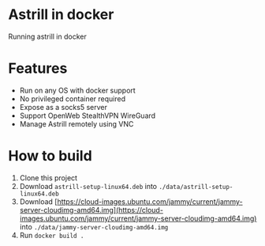 # Astrill in docker
Running astrill in docker

# Features
- Run on any OS with docker support
- No privileged container required
- Expose as a socks5 server
- Support OpenWeb StealthVPN WireGuard
- Manage Astrill remotely using VNC

# How to build

1. Clone this project
2. Download `astrill-setup-linux64.deb` into `./data/astrill-setup-linux64.deb`
3. Download [https://cloud-images.ubuntu.com/jammy/current/jammy-server-cloudimg-amd64.img](https://cloud-images.ubuntu.com/jammy/current/jammy-server-cloudimg-amd64.img) into `./data/jammy-server-cloudimg-amd64.img`
4. Run `docker build .`
